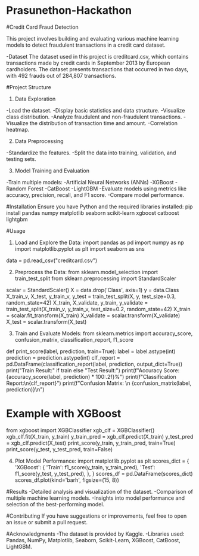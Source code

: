 # Prasunethon-Hackathon

#Credit Card Fraud Detection

This project involves building and evaluating various machine learning models to detect fraudulent transactions in a credit card dataset.

-Dataset
The dataset used in this project is creditcard.csv, which contains transactions made by credit cards in September 2013 by European cardholders. The dataset presents transactions that occurred in two days, with 492 frauds out of 284,807 transactions.

#Project Structure
1. Data Exploration

-Load the dataset.
-Display basic statistics and data structure.
-Visualize class distribution.
-Analyze fraudulent and non-fraudulent transactions.
-Visualize the distribution of transaction time and amount.
-Correlation heatmap.

2. Data Preprocessing

-Standardize the features.
-Split the data into training, validation, and testing sets.

3. Model Training and Evaluation

-Train multiple models:
-Artificial Neural Networks (ANNs)
-XGBoost
-Random Forest
-CatBoost
-LightGBM
-Evaluate models using metrics like accuracy, precision, recall, and F1 score.
-Compare model performance.

#Installation
Ensure you have Python and the required libraries installed:
pip install pandas numpy matplotlib seaborn scikit-learn xgboost catboost lightgbm

#Usage
1. Load and Explore the Data:
   import pandas as pd
import numpy as np
import matplotlib.pyplot as plt
import seaborn as sns

data = pd.read_csv("creditcard.csv")

2. Preprocess the Data:
   from sklearn.model_selection import train_test_split
from sklearn.preprocessing import StandardScaler

scalar = StandardScaler()
X = data.drop('Class', axis=1)
y = data.Class
X_train_v, X_test, y_train_v, y_test = train_test_split(X, y, test_size=0.3, random_state=42)
X_train, X_validate, y_train, y_validate = train_test_split(X_train_v, y_train_v, test_size=0.2, random_state=42)
X_train = scalar.fit_transform(X_train)
X_validate = scalar.transform(X_validate)
X_test = scalar.transform(X_test)

3. Train and Evaluate Models:
   from sklearn.metrics import accuracy_score, confusion_matrix, classification_report, f1_score

def print_score(label, prediction, train=True):
    label = label.astype(int)
    prediction = prediction.astype(int)
    clf_report = pd.DataFrame(classification_report(label, prediction, output_dict=True))
    print("Train Result:" if train else "Test Result:")
    print(f"Accuracy Score: {accuracy_score(label, prediction) * 100:.2f}%")
    print(f"Classification Report:\n{clf_report}")
    print(f"Confusion Matrix: \n {confusion_matrix(label, prediction)}\n")

# Example with XGBoost
from xgboost import XGBClassifier
xgb_clf = XGBClassifier()
xgb_clf.fit(X_train, y_train)
y_train_pred = xgb_clf.predict(X_train)
y_test_pred = xgb_clf.predict(X_test)
print_score(y_train, y_train_pred, train=True)
print_score(y_test, y_test_pred, train=False)

4. Plot Model Performance:
   import matplotlib.pyplot as plt
scores_dict = {
    'XGBoost': {
        'Train': f1_score(y_train, y_train_pred),
        'Test': f1_score(y_test, y_test_pred),
    },
}
scores_df = pd.DataFrame(scores_dict)
scores_df.plot(kind='barh', figsize=(15, 8))

#Results
-Detailed analysis and visualization of the dataset.
-Comparison of multiple machine learning models.
-Insights into model performance and selection of the best-performing model.

#Contributing
If you have suggestions or improvements, feel free to open an issue or submit a pull request.

#Acknowledgments
-The dataset is provided by Kaggle.
-Libraries used: Pandas, NumPy, Matplotlib, Seaborn, Scikit-Learn, XGBoost, CatBoost, LightGBM.


